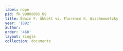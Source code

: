 ```yaml
---
label: nope
pid: fk_99000005_09
title: Edwin F. Abbott vs. Florence K. Wischnewetzky
year: '1892'
author: 
order: '460'
layout: single
collection: documents
---
```

